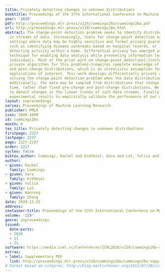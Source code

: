 ```yaml
---
title: Privately detecting changes in unknown distributions
booktitle: Proceedings of the 37th International Conference on Machine Learning
year: '2020'
pdf: http://proceedings.mlr.press/v119/cummings20a/cummings20a.pdf
url: http://proceedings.mlr.press/v119/cummings20a.html
abstract: The change-point detection problem seeks to identify distributional changes
  in streams of data. Increasingly, tools for change-point detection are applied in
  settings where data may be highly sensitive and formal privacy guarantees are required,
  such as identifying disease outbreaks based on hospital records, or IoT devices
  detecting activity within a home. Differential privacy has emerged as a powerful
  technique for enabling data analysis while preventing information leakage about
  individuals. Much of the prior work on change-point detection{—}including the only
  private algorithms for this problem{—}requires complete knowledge of the pre-change
  and post-change distributions, which is an unrealistic assumption for many practical
  applications of interest. This work develops differentially private algorithms for
  solving the change-point detection problem when the data distributions are unknown.
  Additionally, the data may be sampled from distributions that change smoothly over
  time, rather than fixed pre-change and post-change distributions. We apply our algorithms
  to detect changes in the linear trends of such data streams. Finally, we also provide
  experimental results to empirically validate the performance of our algorithms.
layout: inproceedings
series: Proceedings of Machine Learning Research
publisher: PMLR
issn: 2640-3498
id: cummings20a
month: 0
tex_title: Privately detecting changes in unknown distributions
firstpage: 2227
lastpage: 2237
page: 2227-2237
order: 2227
cycles: false
bibtex_author: Cummings, Rachel and Krehbiel, Sara and Lut, Yuliia and Zhang, Wanrong
author:
- given: Rachel
  family: Cummings
- given: Sara
  family: Krehbiel
- given: Yuliia
  family: Lut
- given: Wanrong
  family: Zhang
date: 2020-11-21
address: 
container-title: Proceedings of the 37th International Conference on Machine Learning
volume: '119'
genre: inproceedings
issued:
  date-parts:
  - 2020
  - 11
  - 21
software: https://media.icml.cc/Conferences/ICML2020/v119/cummings20a-supp.zip
extras:
- label: Supplementary PDF
  link: http://proceedings.mlr.press/v119/cummings20a/cummings20a-supp.pdf
# Format based on citeproc: http://blog.martinfenner.org/2013/07/30/citeproc-yaml-for-bibliographies/
---
```

